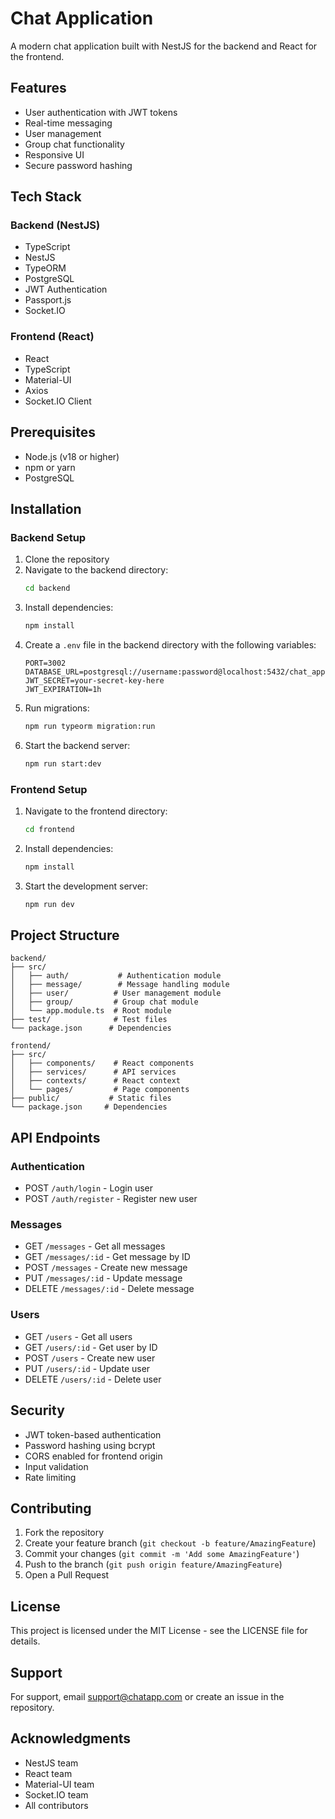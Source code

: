 # Chat Application

A modern chat application built with NestJS for the backend and React for the frontend.

## Features

- User authentication with JWT tokens
- Real-time messaging
- User management
- Group chat functionality
- Responsive UI
- Secure password hashing

## Tech Stack

### Backend (NestJS)
- TypeScript
- NestJS
- TypeORM
- PostgreSQL
- JWT Authentication
- Passport.js
- Socket.IO

### Frontend (React)
- React
- TypeScript
- Material-UI
- Axios
- Socket.IO Client

## Prerequisites

- Node.js (v18 or higher)
- npm or yarn
- PostgreSQL

## Installation

### Backend Setup

1. Clone the repository
2. Navigate to the backend directory:
   ```bash
   cd backend
   ```
3. Install dependencies:
   ```bash
   npm install
   ```
4. Create a `.env` file in the backend directory with the following variables:
   ```
   PORT=3002
   DATABASE_URL=postgresql://username:password@localhost:5432/chat_app
   JWT_SECRET=your-secret-key-here
   JWT_EXPIRATION=1h
   ```
5. Run migrations:
   ```bash
   npm run typeorm migration:run
   ```
6. Start the backend server:
   ```bash
   npm run start:dev
   ```

### Frontend Setup

1. Navigate to the frontend directory:
   ```bash
   cd frontend
   ```
2. Install dependencies:
   ```bash
   npm install
   ```
3. Start the development server:
   ```bash
   npm run dev
   ```

## Project Structure

```
backend/
├── src/
│   ├── auth/           # Authentication module
│   ├── message/        # Message handling module
│   ├── user/          # User management module
│   ├── group/         # Group chat module
│   └── app.module.ts  # Root module
├── test/              # Test files
└── package.json      # Dependencies

frontend/
├── src/
│   ├── components/    # React components
│   ├── services/      # API services
│   ├── contexts/      # React context
│   └── pages/         # Page components
├── public/           # Static files
└── package.json     # Dependencies
```

## API Endpoints

### Authentication

- POST `/auth/login` - Login user
- POST `/auth/register` - Register new user

### Messages

- GET `/messages` - Get all messages
- GET `/messages/:id` - Get message by ID
- POST `/messages` - Create new message
- PUT `/messages/:id` - Update message
- DELETE `/messages/:id` - Delete message

### Users

- GET `/users` - Get all users
- GET `/users/:id` - Get user by ID
- POST `/users` - Create new user
- PUT `/users/:id` - Update user
- DELETE `/users/:id` - Delete user

## Security

- JWT token-based authentication
- Password hashing using bcrypt
- CORS enabled for frontend origin
- Input validation
- Rate limiting

## Contributing

1. Fork the repository
2. Create your feature branch (`git checkout -b feature/AmazingFeature`)
3. Commit your changes (`git commit -m 'Add some AmazingFeature'`)
4. Push to the branch (`git push origin feature/AmazingFeature`)
5. Open a Pull Request

## License

This project is licensed under the MIT License - see the LICENSE file for details.

## Support

For support, email support@chatapp.com or create an issue in the repository.

## Acknowledgments

- NestJS team
- React team
- Material-UI team
- Socket.IO team
- All contributors
